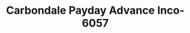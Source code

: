 ---
f_zip-code: 62959
f_state-code: IL
title: Carbondale Payday Advance Inco-6057
f_phone: 618-993-5250
f_city-only: Marion
f_address: 1801 Industrial Park Dr Marion
f_location-unique-id: '6057'
slug: carbondale-payday-advance-inco-6057
updated-on: '2024-05-30T13:46:58.046Z'
created-on: '2024-05-30T13:36:59.803Z'
published-on: '2024-05-30T13:54:32.469Z'
f_city-state: cms/city/marion-il.md
f_company: cms/company/carbondale-payday-advance-inco.md
f_state: cms/state/illinois.md
layout: '[payday-loan].html'
tags: payday-loan
---